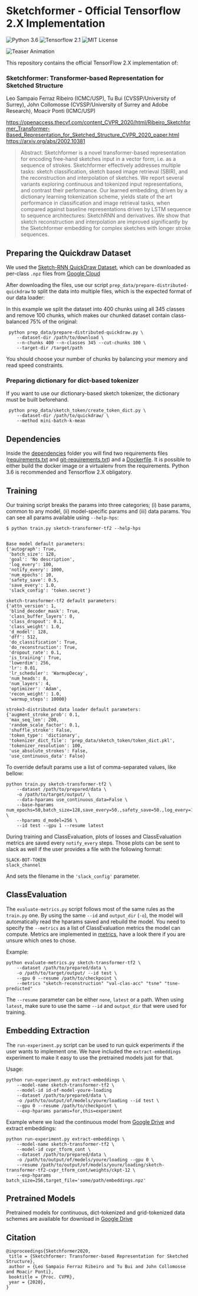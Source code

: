 Sketchformer - Official Tensorflow 2.X Implementation
========================================================

![Python 3.6](https://img.shields.io/badge/python-3.6-green) ![Tensorflow 2.1](https://img.shields.io/badge/tensorflow-2.1-green) ![MIT License](https://img.shields.io/badge/licence-MIT-green)

![Teaser Animation](TeaserAnimation.gif)

This repository contains the official TensorFlow 2.X implementation of:

### Sketchformer: Transformer-based Representation for Sketched Structure
Leo Sampaio Ferraz Ribeiro (ICMC/USP), Tu Bui (CVSSP/University of Surrey), John Collomosse (CVSSP/University of Surrey and Adobe Research), Moacir Ponti (ICMC/USP)

https://openaccess.thecvf.com/content_CVPR_2020/html/Ribeiro_Sketchformer_Transformer-Based_Representation_for_Sketched_Structure_CVPR_2020_paper.html
https://arxiv.org/abs/2002.10381

> Abstract: Sketchformer is a novel transformer-based representation for encoding free-hand sketches input in a vector form, i.e. as a sequence of strokes. Sketchformer effectively addresses multiple tasks: sketch classification, sketch based image retrieval (SBIR), and the reconstruction and interpolation of sketches. We report several variants exploring continuous and tokenized input representations, and contrast their performance. Our learned embedding, driven by a dictionary learning tokenization scheme, yields state of the art performance in classification and image retrieval tasks, when compared against baseline representations driven by LSTM sequence to sequence architectures: SketchRNN and derivatives. We show that sketch reconstruction and interpolation are improved significantly by the Sketchformer embedding for complex sketches with longer stroke sequences.

## Preparing the Quickdraw Dataset

We used the [Sketch-RNN QuickDraw Dataset](https://github.com/googlecreativelab/quickdraw-dataset#sketch-rnn-quickdraw-dataset), which can be downloaded as per-class `.npz` files from [Google Cloud](https://console.cloud.google.com/storage/browser/quickdraw_dataset/sketchrnn)

After downloading the files, use our script `prep_data/prepare-distributed-quickdraw` to split the data into multiple files, which is the expected format of our data loader:

In this example we split the dataset into 400 chunks using all 345 classes and remove 100 chunks, which makes our chunked dataset contain class-balanced 75% of the original:
```
 python prep_data/prepare-distributed-quickdraw.py \
    --dataset-dir /path/to/download \
    --n-chunks 400 --n-classes 345 --cut-chunks 100 \
    --target-dir /target/path
```

You should choose your number of chunks by balancing your memory and read speed constraints.

### Preparing dictionary for dict-based tokenizer

If you want to use our dictionary-based sketch tokenizer, the dictionary must be built beforehand. 

```
 python prep_data/sketch_token/create_token_dict.py \
    --dataset-dir /path/to/quickdraw/ \
    --method mini-batch-k-mean
```

## Dependencies

Inside the [dependencies](dependencies) folder you will find two requirements files ([requirements.txt](dependencies/requirements.txt) and [git-requirements.txt](dependencies/git-requirements.txt)) and a [Dockerfile](dependencies/Dockerfile). It is possible to either build the docker image or a virtualenv from the requirements. Python 3.6 is recommended and Tensorflow 2.X obligatory.

## Training

Our training script breaks the params into three categories; (i) base params, common to any model, (ii) model-specific params and (iii) data params. You can see all params available using `--help-hps`:

```
$ python train.py sketch-transformer-tf2 --help-hps


Base model default parameters:
{'autograph': True,
 'batch_size': 128,
 'goal': 'No description',
 'log_every': 100,
 'notify_every': 1000,
 'num_epochs': 10,
 'safety_save': 0.5,
 'save_every': 1.0,
 'slack_config': 'token.secret'}

sketch-transformer-tf2 default parameters:
{'attn_version': 1,
 'blind_decoder_mask': True,
 'class_buffer_layers': 0,
 'class_dropout': 0.1,
 'class_weight': 1.0,
 'd_model': 128,
 'dff': 512,
 'do_classification': True,
 'do_reconstruction': True,
 'dropout_rate': 0.1,
 'is_training': True,
 'lowerdim': 256,
 'lr': 0.01,
 'lr_scheduler': 'WarmupDecay',
 'num_heads': 8,
 'num_layers': 4,
 'optimizer': 'Adam',
 'recon_weight': 1.0,
 'warmup_steps': 10000}

stroke3-distributed data loader default parameters:
{'augment_stroke_prob': 0.1,
 'max_seq_len': 200,
 'random_scale_factor': 0.1,
 'shuffle_stroke': False,
 'token_type': 'dictionary',
 'tokenizer_dict_file': 'prep_data/sketch_token/token_dict.pkl',
 'tokenizer_resolution': 100,
 'use_absolute_strokes': False,
 'use_continuous_data': False}
```

To override default params use a list of comma-separated values, like bellow:

```
python train.py sketch-transformer-tf2 \
    --dataset /path/to/prepared/data \
    -o /path/to/target/output/ \
    --data-hparams use_continuous_data=False \
    --base-hparams num_epochs=50,batch_size=128,save_every=50.,safety_save=50.,log_every=10,notify_every=5000 \
    --hparams d_model=256 \
    --id test --gpu 1 --resume latest
```

During training and ClassEvaluation, plots of losses and ClassEvaluation metrics are saved every `notify_every` steps. Those plots can be sent to slack as well if the user provides a file with the following format:

```
SLACK-BOT-TOKEN
slack_channel
```

And sets the filename in the `'slack_config'` parameter.

## ClassEvaluation

The `evaluate-metrics.py` script follows most of the same rules as the `train.py` one. By using the same `--id` and `output_dir` (`-o`), the model will automatically read the hparams saved and rebuild the model. You need to specify the `--metrics` as a list of ClassEvaluation metrics the model can compute. Metrics are implemented in [metrics](metrics), have a look there if you are unsure which ones to chose.

Example:
```
python evaluate-metrics.py sketch-transformer-tf2 \
    --dataset /path/to/prepared/data \
    -o /path/to/target/output/ --id test \
    --gpu 0 --resume /path/to/checkpoint \
    --metrics "sketch-reconstruction" "val-clas-acc" "tsne" "tsne-predicted"
```

The `--resume` parameter can be either `none`, `latest` or a path. When using `latest`, make sure to use the same `--id` and `output_dir` that were used for training.

## Embedding Extraction

The `run-experiment.py` script can be used to run quick experiments if the user wants to implement one. We have included the `extract-embeddings` experiment to make it easy to use the pretrained models just for that. 

Usage:
```
python run-experiment.py extract-embeddings \
    --model-name sketch-transformer-tf2 \
    --model-id id-of-model-youre-loading
    --dataset /path/to/prepared/data \
    -o /path/to/output/of/models/youre/loading --id test \
    --gpu 0 --resume /path/to/checkpoint \
    --exp-hparams params=for,this=experiment
```

Example where we load the continuous model from [Google Drive](https://drive.google.com/drive/folders/1sTAKRDkVeKY2ACLvseKNHUr6QonLBXHc?usp=sharing) and extract embeddings:
```
python run-experiment.py extract-embeddings \
    --model-name sketch-transformer-tf2 \
    --model-id cvpr_tform_cont \
    --dataset /path/to/prepared/data \
    -o /path/to/output/of/models/youre/loading --gpu 0 \
    --resume /path/to/output/of/models/youre/loading/sketch-transformer-tf2-cvpr_tform_cont/weights/ckpt-12 \
    --exp-hparams batch_size=256,target_file='some/path/embeddings.npz'
```

## Pretrained Models

Pretrained models for continuous, dict-tokenized and grid-tokenized data schemes are available for download in [Google Drive](https://drive.google.com/drive/folders/1sTAKRDkVeKY2ACLvseKNHUr6QonLBXHc?usp=sharing)

## Citation

```
@inproceedings{Sketchformer2020,
 title = {Sketchformer: Transformer-based Representation for Sketched Structure},
 author = {Leo Sampaio Ferraz Ribeiro and Tu Bui and John Collomosse and Moacir Ponti},
 booktitle = {Proc. CVPR},
 year = {2020},
} 
```

